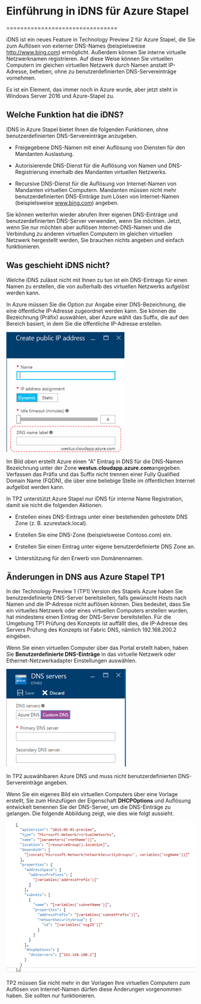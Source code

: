 <properties
    pageTitle="Grundlegendes zu DNS-Einträge in Azure Stapel TP2 | Microsoft Azure"
    description="Grundlegendes zu neuen DNS-Features und Funktionen in Azure Stapel TP2"
    services="azure-stack"
    documentationCenter=""
    authors="ScottNapolitan"
    manager="darmour"
    editor=""/>

<tags
    ms.service="azure-stack"
    ms.workload="na"
    ms.tgt_pltfrm="na"
    ms.devlang="na"
    ms.topic="get-started-article"
    ms.date="09/26/2016"
    ms.author="scottnap"/>

# <a name="introducing-idns-for-azure-stack"></a>Einführung in iDNS für Azure Stapel
================================

iDNS ist ein neues Feature in Technology Preview 2 für Azure Stapel, die Sie zum Auflösen von externer DNS-Names (beispielsweise http://www.bing.com) ermöglicht.
Außerdem können Sie interne virtuelle Netzwerknamen registrieren. Auf diese Weise können Sie virtuellen Computern im gleichen virtuellen Netzwerk durch Namen anstatt IP-Adresse, beheben, ohne zu benutzerdefinierten DNS-Servereinträge vornehmen.

Es ist ein Element, das immer noch in Azure wurde, aber jetzt steht in Windows Server 2016 und Azure-Stapel zu.

<a name="what-does-idns-do"></a>Welche Funktion hat die iDNS?
------------------

IDNS in Azure Stapel bietet Ihnen die folgenden Funktionen, ohne benutzerdefinierten DNS-Servereinträge anzugeben.

-   Freigegebene DNS-Namen mit einer Auflösung von Diensten für den Mandanten Auslastung.

-   Autorisierende DNS-Dienst für die Auflösung von Namen und DNS-Registrierung innerhalb des Mandanten virtuellen Netzwerks.

-   Recursive DNS-Dienst für die Auflösung von Internet-Namen von Mandanten virtuellen Computern. Mandanten müssen nicht mehr benutzerdefinierten DNS-Einträge zum Lösen von Internet-Namen (beispielsweise www.bing.com) angeben.

Sie können weiterhin wieder abrufen Ihrer eigenen DNS-Einträge und benutzerdefinierten DNS-Server verwenden, wenn Sie möchten. Jetzt, wenn Sie nur möchten aber auflösen Internet-DNS-Namen und die Verbindung zu anderen virtuellen Computern im gleichen virtuellen Netzwerk hergestellt werden, Sie brauchen nichts angeben und einfach funktionieren.

<a name="what-does-idns-not-do"></a>Was geschieht iDNS nicht?
---------------------

Welche iDNS zulässt nicht mit Ihnen zu tun ist ein DNS-Eintrags für einen Namen zu erstellen, die von außerhalb des virtuellen Netzwerks aufgelöst werden kann.

In Azure müssen Sie die Option zur Angabe einer DNS-Bezeichnung, die eine öffentliche IP-Adresse zugeordnet werden kann. Sie können die Bezeichnung (Präfix) auswählen, aber Azure wählt das Suffix, die auf den Bereich basiert, in dem Sie die öffentliche IP-Adresse erstellen.

![Screenshot der DNS-Bezeichnung](media/azure-stack-understanding-dns-in-tp2/image3.png)

Im Bild oben erstellt Azure einen "A" Eintrag in DNS für die DNS-Namen Bezeichnung unter der Zone **westus.cloudapp.azure.com**angegeben. Verfassen das Präfix und das Suffix nicht trennen einer Fully Qualified Domain Name (FQDN), die über eine beliebige Stelle im öffentlichen Internet aufgelöst werden kann.

In TP2 unterstützt Azure Stapel nur iDNS für interne Name Registration, damit sie nicht die folgenden Aktionen.

-   Erstellen eines DNS-Eintrags unter einer bestehenden gehostete DNS Zone (z. B. azurestack.local).

-   Erstellen Sie eine DNS-Zone (beispielsweise Contoso.com) ein.

-   Erstellen Sie einen Eintrag unter eigene benutzerdefinierte DNS Zone an.

-   Unterstützung für den Erwerb von Domänennamen.


<a name="changes-in-dns-from-azure-stack-tp1"></a>Änderungen in DNS aus Azure Stapel TP1
-----------------------------------

In der Technology Preview 1 (TP1) Version des Stapels Azure haben Sie benutzerdefinierte DNS-Server bereitstellen, falls gewünscht Hosts nach Namen und die IP-Adresse nicht auflösen können. Dies bedeutet, dass Sie ein virtuelles Netzwerk oder eines virtuellen Computers erstellen wurden, hat mindestens einen Eintrag der DNS-Server bereitstellen. Für die Umgebung TP1 Prüfung des Konzepts ist auffällt dies, die IP-Adresse des Servers Prüfung des Konzepts ist Fabric DNS, nämlich 192.168.200.2 eingeben.

Wenn Sie einen virtuellen Computer über das Portal erstellt haben, haben Sie **Benutzerdefinierte DNS-Einträge** in das virtuelle Netzwerk oder Ethernet-Netzwerkadapter Einstellungen auswählen.

![Screenshot zum Angeben eines benutzerdefinierten DNS-Servers](media/azure-stack-understanding-dns-in-tp2/image1.png)

In TP2 auswählbaren Azure DNS und muss nicht benutzerdefinierten DNS-Servereinträge angeben.

Wenn Sie ein eigenes Bild ein virtuellen Computers über eine Vorlage erstellt, Sie zum Hinzufügen der Eigenschaft **DHCPOptions** und Auflösung entwickelt benennen Sie der DNS-Server, um die DNS-Einträge zu gelangen. Die folgende Abbildung zeigt, wie dies wie folgt aussieht.

![Screenshot der DHCPOptions-Eigenschaft](media/azure-stack-understanding-dns-in-tp2/image2.png)

TP2 müssen Sie nicht mehr in der Vorlagen Ihre virtuellen Computern zum Auflösen von Internet-Namen dürfen diese Änderungen vorgenommen haben. Sie sollten nur funktionieren.